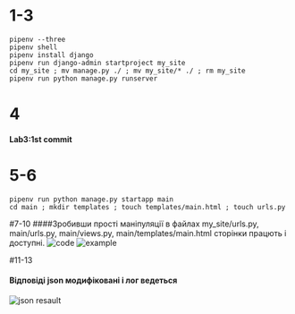 # 1-3
```
pipenv --three
pipenv shell
pipenv install django
pipenv run django-admin startproject my_site
cd my_site ; mv manage.py ./ ; mv my_site/* ./ ; rm my_site
pipenv run python manage.py runserver
```
# 4
#### Lab3:1st commit
# 5-6
```
pipenv run python manage.py startapp main
cd main ; mkdir templates ; touch templates/main.html ; touch urls.py
```

#7-10
####Зробивши прості маніпуляції в файлах my_site/urls.py, main/urls.py, main/views.py, main/templates/main.html сторінки працють і доступні.
![code](code.png)
![example](resault1.png)

#11-13
#### Відповіді json модифіковані і лог ведеться
![json resault](resault2.png)
